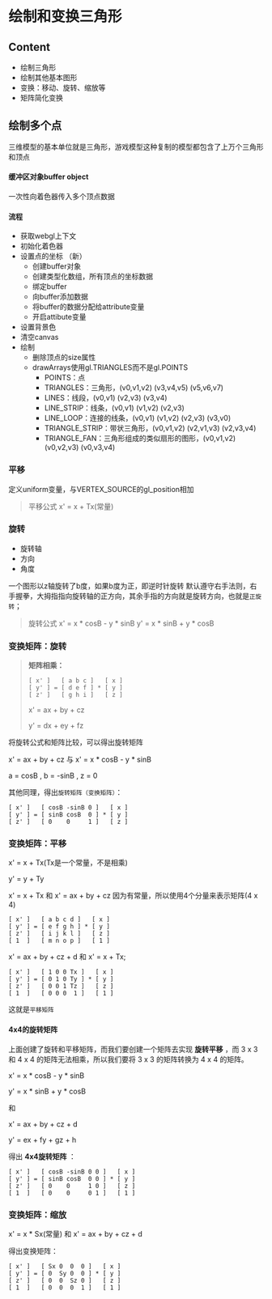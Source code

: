 # 绘制和变换三角形

## Content
- 绘制三角形
- 绘制其他基本图形
- 变换：移动、旋转、缩放等
- 矩阵简化变换

## 绘制多个点
三维模型的基本单位就是三角形，游戏模型这种复制的模型都包含了上万个三角形和顶点

#### 缓冲区对象buffer object
一次性向着色器传入多个顶点数据

#### 流程
- 获取webgl上下文
- 初始化着色器
- 设置点的坐标 （新）
  - 创建buffer对象
  - 创建类型化数组，所有顶点的坐标数据
  - 绑定buffer
  - 向buffer添加数据
  - 将buffer的数据分配给attribute变量
  - 开启attibute变量
- 设置背景色
- 清空canvas
- 绘制
  - 删除顶点的size属性
  - drawArrays使用gl.TRIANGLES而不是gl.POINTS
    - POINTS：点
    - TRIANGLES：三角形，(v0,v1,v2) (v3,v4,v5) (v5,v6,v7)
    - LINES：线段，(v0,v1) (v2,v3) (v3,v4)
    - LINE_STRIP：线条，(v0,v1) (v1,v2) (v2,v3)
    - LINE_LOOP：连接的线条，(v0,v1) (v1,v2) (v2,v3) (v3,v0)
    - TRIANGLE_STRIP：带状三角形，(v0,v1,v2) (v2,v1,v3) (v2,v3,v4)
    - TRIANGLE_FAN：三角形组成的类似扇形的图形，(v0,v1,v2) (v0,v2,v3) (v0,v3,v4)

### 平移
定义uniform变量，与VERTEX_SOURCE的gl_position相加
>平移公式  x' = x + Tx(常量)
### 旋转
- 旋转轴
- 方向
- 角度

一个图形以z轴旋转了b度，如果b度为正，即逆时针旋转
默认遵守右手法则，右手握拳，大拇指指向旋转轴的正方向，其余手指的方向就是旋转方向，也就是`正旋转`；

>旋转公式  x' = x * cosB - y * sinB
>         y' = x * sinB + y * cosB
### 变换矩阵：旋转
> **矩阵相乘：**
> 
>     [ x' ]   [ a b c ]   [ x ]
>     [ y' ] = [ d e f ] * [ y ]
>     [ z' ]   [ g h i ]   [ z ]
> x' = ax + by + cz
> 
> y' = dx + ey + fz

将旋转公式和矩阵比较，可以得出旋转矩阵

x' = ax + by + cz 与 x' = x * cosB - y * sinB

a = cosB , b = -sinB , z = 0

其他同理，得出`旋转矩阵（变换矩阵）`：

    [ x' ]   [ cosB -sinB 0 ]   [ x ]
    [ y' ] = [ sinB cosB  0 ] * [ y ]
    [ z' ]   [ 0    0     1 ]   [ z ]
### 变换矩阵：平移
x' = x + Tx(Tx是一个常量，不是相乘)

y' = y + Ty

x' = x + Tx 和 x' = ax + by + cz
因为有常量，所以使用4个分量来表示矩阵(4 x 4)

    [ x' ]   [ a b c d ]   [ x ]
    [ y' ] = [ e f g h ] * [ y ]
    [ z' ]   [ i j k l ]   [ z ]
    [ 1  ]   [ m n o p ]   [ 1 ]

x' = ax + by + cz + d 和 x' = x + Tx;

    [ x' ]   [ 1 0 0 Tx ]   [ x ]
    [ y' ] = [ 0 1 0 Ty ] * [ y ]
    [ z' ]   [ 0 0 1 Tz ]   [ z ]
    [ 1  ]   [ 0 0 0  1 ]   [ 1 ]

这就是`平移矩阵`
#### 4x4的旋转矩阵
上面创建了旋转和平移矩阵，而我们要创建一个矩阵去实现 **旋转平移** ，而 3 x 3 和 4 x 4 的矩阵无法相乘，所以我们要将 3 x 3 的矩阵转换为 4 x 4 的矩阵。

x' = x * cosB - y * sinB

y' = x * sinB + y * cosB

和

x' = ax + by + cz + d

y' = ex + fy + gz + h

得出 **4x4旋转矩阵** ：

    [ x' ]   [ cosB -sinB 0 0 ]   [ x ]
    [ y' ] = [ sinB cosB  0 0 ] * [ y ]
    [ z' ]   [ 0    0     1 0 ]   [ z ]
    [ 1  ]   [ 0    0     0 1 ]   [ 1 ]

### 变换矩阵：缩放
x' = x * Sx(常量) 和 x' = ax + by + cz + d

得出变换矩阵：

    [ x' ]   [ Sx 0  0  0 ]   [ x ]
    [ y' ] = [ 0  Sy 0  0 ] * [ y ]
    [ z' ]   [ 0  0  Sz 0 ]   [ z ]
    [ 1  ]   [ 0  0  0  1 ]   [ 1 ]